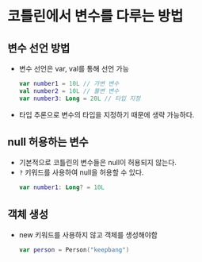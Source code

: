 # 코틀린에서 변수를 다루는 방법

## 변수 선언 방법
- 변수 선언은 var, val를 통해 선언 가능
    ``` kotlin
    var number1 = 10L // 가변 변수
    val number2 = 10L // 불변 변수
    var number3: Long = 20L // 타입 지정
    ```
- 타입 추론으로 변수의 타입을 지정하기 때문에 생략 가능하다.

## null 허용하는 변수
- 기본적으로 코틀린의 변수들은 null이 허용되지 않는다.
- `?` 키워드를 사용하여 null을 허용할 수 있다.
    ```kotlin
    var number1: Long? = 10L
    ```

## 객체 생성
- new 키워드를 사용하지 않고 객체를 생성해야함
    ```kotlin
    var person = Person("keepbang")
    ```